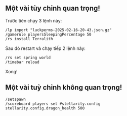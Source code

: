 ## Một vài tùy chỉnh quan trọng!
Trước tiên chạy 3 lệnh này:
```
/lp import "luckperms-2025-02-16-20-43.json.gz"
/gamerule playersSleepingPercentage 50
/rs install Terralith
```
Sau đó restart và chạy tiếp 2 lệnh này:
```
/rs set spring world
/timebar reload
```
Xong!

## Một vài tuỳ chỉnh không quan trọng!
```
/setspawn
/scoreboard players set #stellarity.config stellarity.config.dragon_health 500
```
